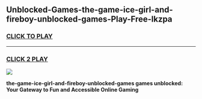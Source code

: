 
## Unblocked-Games-the-game-ice-girl-and-fireboy-unblocked-games-Play-Free-lkzpa
<h3>
<a href="https://premium76.site?title=the-game-ice-girl-and-fireboy-unblocked-games&ref=15A">CLICK TO PLAY</a></h3>
<hr>

<h3>
<a href="https://premium76.site?title=the-game-ice-girl-and-fireboy-unblocked-games&ref=15A">CLICK 2 PLAY</a>
  
</h3>

<a href="https://premium76.site?title=the-game-ice-girl-and-fireboy-unblocked-games&ref=15A"><img src="https://clearcache.store/games.png"></a>


**the-game-ice-girl-and-fireboy-unblocked-games games unblocked: Your Gateway to Fun and Accessible Online Gaming**

